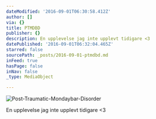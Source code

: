 ```yaml
---
dateModified: '2016-09-01T06:30:58.412Z'
author: []
via: {}
title: PTMDBD
publisher: {}
description: En upplevelse jag inte upplevt tidigare <3
datePublished: '2016-09-01T06:32:04.465Z'
starred: false
sourcePath: _posts/2016-09-01-ptmdbd.md
inFeed: true
hasPage: false
inNav: false
_type: MediaObject

---
```

![Post-Traumatic-Mondaybar-Disorder](https://the-grid-user-content.s3-us-west-2.amazonaws.com/e1d22875-535f-4788-818c-b99a7fe321d2.jpg)

En upplevelse jag inte upplevt tidigare <3